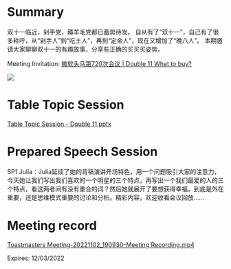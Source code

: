 # Summary

双十一临近，剁手党，薅羊毛党都已蓄势待发。
自从有了“双十一”，自己有了很多称呼，从“剁手人”到“吃土人”，再到“定金人”，现在又增加了“晚八人”。
本期邀请大家聊聊双十一的有趣故事，分享些正确的买买买姿势。

Meeting Invitation: [微软头马第720次会议 | Double 11 What to buy?](https://mp.weixin.qq.com/s/d3U05lKJaKNGRGNNuNaoTA)

![](https://github.com/mstmc/MicrosoftToastmaster/blob/master/Meeting/2022/2022.11.02_Double11WhatToBuy/Poster.png)


# Table Topic Session

[Table Topic Session - Double 11.pptx](https://github.com/mstmc/MicrosoftToastmaster/blob/master/Meeting/2022/2022.11.02_Double11WhatToBuy/Table%20Topic%20Session%20-%20Double%2011.pptx)

# Prepared Speech Session

SP1 Julia：Julia延续了她的背稿演讲开场特色，用一个问题吸引大家的注意力，今天她让我们写出我们喜欢的一个明星的三个特点，再写出一个我们最爱的人的三个特点，看这两者间有没有重合的词？然后她就展开了要想获得幸福，到底是外在重要，还是思维模式重要的讨论和分析。精彩内容，欢迎收看会议回放......

# Meeting record

[Toastmasters Meeting-20221102_190930-Meeting Recording.mp4](https://microsoftapc-my.sharepoint.com/:v:/g/personal/xianlongwang_microsoft_com/EVt-jBevDZJGnXMhcwMMkkYBRzmWicFixPUcRhQTtiXJ6w?e=OERw5t)

Expires: 12/03/2022

